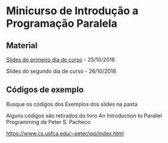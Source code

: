 # Minicurso de Introdução a Programação Paralela

## Material

[Slides do primeiro dia de curso](https://github.com/quintelabm/openmp/blob/master/ProgParalelaBMQ_1.pdf) - 25/10/2018

Slides do segundo dia de curso - 26/10/2018

## Códigos de exemplo 

Busque os códigos dos Exemplos dos slides na pasta

Alguns códigos são retirados do livro An Introduction to Parallel Programming de Peter S. Pacheco

https://www.cs.usfca.edu/~peter/ipp/index.html

